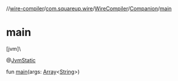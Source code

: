 //[wire-compiler](../../../../index.md)/[com.squareup.wire](../../index.md)/[WireCompiler](../index.md)/[Companion](index.md)/[main](main.md)

# main

[jvm]\

@[JvmStatic](https://kotlinlang.org/api/latest/jvm/stdlib/kotlin.jvm/-jvm-static/index.html)

fun [main](main.md)(args: [Array](https://kotlinlang.org/api/latest/jvm/stdlib/kotlin/-array/index.html)&lt;[String](https://kotlinlang.org/api/latest/jvm/stdlib/kotlin/-string/index.html)&gt;)
